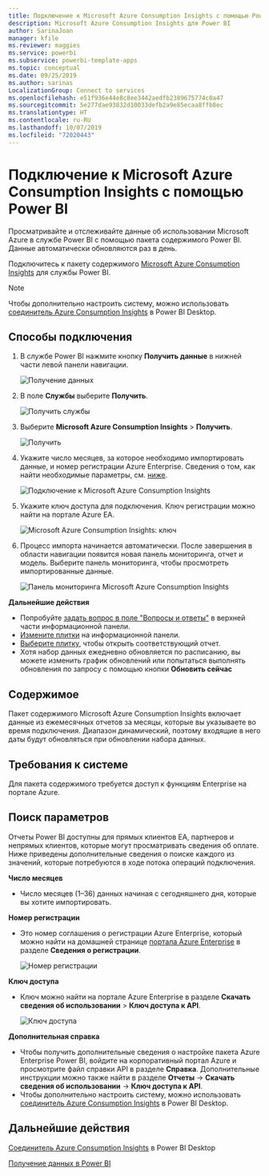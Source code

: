 ```yaml
---
title: Подключение к Microsoft Azure Consumption Insights с помощью Power BI
description: Microsoft Azure Consumption Insights для Power BI
author: SarinaJoan
manager: kfile
ms.reviewer: maggies
ms.service: powerbi
ms.subservice: powerbi-template-apps
ms.topic: conceptual
ms.date: 09/25/2019
ms.author: sarinas
LocalizationGroup: Connect to services
ms.openlocfilehash: e51f936e44e8c8ee3442aedfb2389675774c0a47
ms.sourcegitcommit: 5e277dae93832d10033defb2a9e85ecaa8ffb8ec
ms.translationtype: HT
ms.contentlocale: ru-RU
ms.lasthandoff: 10/07/2019
ms.locfileid: "72020443"
---
```

# <a name="connect-to-microsoft-azure-consumption-insights-with-power-bi"></a>Подключение к Microsoft Azure Consumption Insights с помощью Power BI
Просматривайте и отслеживайте данные об использовании Microsoft Azure в службе Power BI с помощью пакета содержимого Power BI. Данные автоматически обновляются раз в день.

Подключитесь к пакету содержимого [Microsoft Azure Consumption Insights](https://app.powerbi.com/getdata/services/azureconsumption) для службы Power BI.

> [!NOTE]
> Чтобы дополнительно настроить систему, можно использовать [соединитель Azure Consumption Insights](desktop-connect-azure-consumption-insights.md) в Power BI Desktop.

## <a name="how-to-connect"></a>Способы подключения
1. В службе Power BI нажмите кнопку **Получить данные** в нижней части левой панели навигации.
   
    ![Получение данных](media/service-connect-to-azure-consumption-insights/getdata.png)
2. В поле **Службы** выберите **Получить**.
   
   ![Получить службы](media/service-connect-to-azure-consumption-insights/services.png)
3. Выберите **Microsoft Azure Consumption Insights** \> **Получить**. 
   
   ![Получить](media/service-connect-to-azure-consumption-insights/mazureconsumption.png)
4. Укажите число месяцев, за которое необходимо импортировать данные, и номер регистрации Azure Enterprise. Сведения о том, как найти необходимые параметры, см. [ниже](#FindingParams).
   
    ![Подключение к Microsoft Azure Consumption Insights](media/service-connect-to-azure-consumption-insights/azureconsumptionparams.png)
5. Укажите ключ доступа для подключения. Ключ регистрации можно найти на портале Azure EA. 
   
    ![Microsoft Azure Consumption Insights: ключ](media/service-connect-to-azure-consumption-insights/msazureconsumptioncreds.png)
6. Процесс импорта начинается автоматически. После завершения в области навигации появится новая панель мониторинга, отчет и модель. Выберите панель мониторинга, чтобы просмотреть импортированные данные.
   
   ![Панель мониторинга Microsoft Azure Consumption Insights](media/service-connect-to-azure-consumption-insights/msazureconsumptiondashboard.png)

**Дальнейшие действия**

* Попробуйте [задать вопрос в поле "Вопросы и ответы"](consumer/end-user-q-and-a.md) в верхней части информационной панели.
* [Измените плитки](service-dashboard-edit-tile.md) на информационной панели.
* [Выберите плитку](consumer/end-user-tiles.md), чтобы открыть соответствующий отчет.
* Хотя набор данных ежедневно обновляется по расписанию, вы можете изменить график обновлений или попытаться выполнять обновления по запросу с помощью кнопки **Обновить сейчас**

## <a name="whats-included"></a>Содержимое
Пакет содержимого Microsoft Azure Consumption Insights включает данные из ежемесячных отчетов за месяцы, которые вы указываете во время подключения. Диапазон динамический, поэтому входящие в него даты будут обновляться при обновлении набора данных.

## <a name="system-requirements"></a>Требования к системе
Для пакета содержимого требуется доступ к функциям Enterprise на портале Azure. 

<a name="FindingParams"></a>

## <a name="finding-parameters"></a>Поиск параметров
Отчеты Power BI доступны для прямых клиентов EA, партнеров и непрямых клиентов, которые могут просматривать сведения об оплате. Ниже приведены дополнительные сведения о поиске каждого из значений, которые потребуются в ходе потока операций подключения.

**Число месяцев**

* Число месяцев (1–36) данных начиная с сегодняшнего дня, которые вы хотите импортировать.

**Номер регистрации**

* Это номер соглашения о регистрации Azure Enterprise, который можно найти на домашней странице [портала Azure Enterprise](https://ea.azure.com/) в разделе **Сведения о регистрации**.
  
    ![Номер регистрации](media/service-connect-to-azure-consumption-insights/params2.png)

**Ключ доступа**

* Ключ можно найти на портале Azure Enterprise в разделе **Скачать сведения об использовании** > **Ключ доступа к API**.
  
    ![Ключ доступа](media/service-connect-to-azure-consumption-insights/creds2.png)

**Дополнительная справка**

* Чтобы получить дополнительные сведения о настройке пакета Azure Enterprise Power BI, войдите на корпоративный портал Azure и просмотрите файл справки API в разделе **Справка**. Дополнительные инструкции можно также найти в разделе **Отчеты** -> **Скачать сведения об использовании** -> **Ключ доступа к API**.
* Чтобы дополнительно настроить систему, можно использовать [соединитель Azure Consumption Insights](desktop-connect-azure-consumption-insights.md) в Power BI Desktop.

## <a name="next-steps"></a>Дальнейшие действия

[Соединитель Azure Consumption Insights](desktop-connect-azure-consumption-insights.md) в Power BI Desktop

[Получение данных в Power BI](service-get-data.md)

